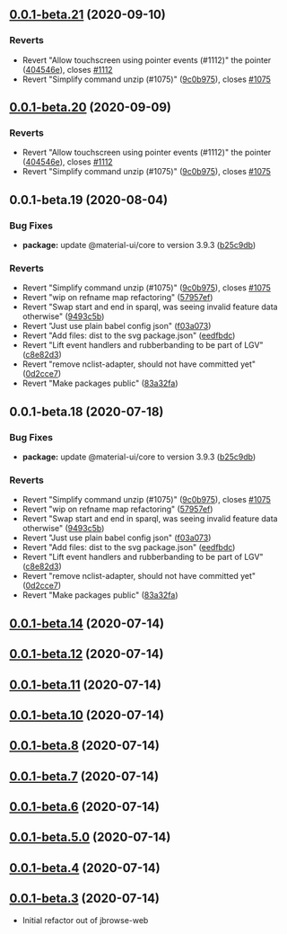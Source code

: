 ## [0.0.1-beta.21](https://github.com/GMOD/jbrowse-components/compare/v0.0.1-beta.14...v0.0.1-beta.21) (2020-09-10)

### Reverts

- Revert "Allow touchscreen using pointer events (#1112)" the pointer ([404546e](https://github.com/GMOD/jbrowse-components/commit/404546e5a1c71510a90a777957d32cd2c8f71ed1)), closes [#1112](https://github.com/GMOD/jbrowse-components/issues/1112)
- Revert "Simplify command unzip (#1075)" ([9c0b975](https://github.com/GMOD/jbrowse-components/commit/9c0b97504b7a423a9c356ac3ffffc2754224c65a)), closes [#1075](https://github.com/GMOD/jbrowse-components/issues/1075)

## [0.0.1-beta.20](https://github.com/GMOD/jbrowse-components/compare/v0.0.1-beta.14...v0.0.1-beta.20) (2020-09-09)

### Reverts

- Revert "Allow touchscreen using pointer events (#1112)" the pointer ([404546e](https://github.com/GMOD/jbrowse-components/commit/404546e5a1c71510a90a777957d32cd2c8f71ed1)), closes [#1112](https://github.com/GMOD/jbrowse-components/issues/1112)
- Revert "Simplify command unzip (#1075)" ([9c0b975](https://github.com/GMOD/jbrowse-components/commit/9c0b97504b7a423a9c356ac3ffffc2754224c65a)), closes [#1075](https://github.com/GMOD/jbrowse-components/issues/1075)

## 0.0.1-beta.19 (2020-08-04)

### Bug Fixes

- **package:** update @material-ui/core to version 3.9.3 ([b25c9db](https://github.com/GMOD/jbrowse-components/commit/b25c9db41971f136c9c176e23268b5659bdfabf8))

### Reverts

- Revert "Simplify command unzip (#1075)" ([9c0b975](https://github.com/GMOD/jbrowse-components/commit/9c0b97504b7a423a9c356ac3ffffc2754224c65a)), closes [#1075](https://github.com/GMOD/jbrowse-components/issues/1075)
- Revert "wip on refname map refactoring" ([57957ef](https://github.com/GMOD/jbrowse-components/commit/57957ef95e1e72b439dad2f74820e9fe643f457f))
- Revert "Swap start and end in sparql, was seeing invalid feature data otherwise" ([9493c5b](https://github.com/GMOD/jbrowse-components/commit/9493c5b2e7e1bc20fc6a185217a7dfc7ca1faff4))
- Revert "Just use plain babel config json" ([f03a073](https://github.com/GMOD/jbrowse-components/commit/f03a0732f92177bb625fc95c6d314f3b3e2e5e97))
- Revert "Add files: dist to the svg package.json" ([eedfbdc](https://github.com/GMOD/jbrowse-components/commit/eedfbdce555e41238b146e88b9fcc3d50d097197))
- Revert "Lift event handlers and rubberbanding to be part of LGV" ([c8e82d3](https://github.com/GMOD/jbrowse-components/commit/c8e82d3cc18b1bf052630b38fc30926893902da0))
- Revert "remove nclist-adapter, should not have committed yet" ([0d2cce7](https://github.com/GMOD/jbrowse-components/commit/0d2cce7fad39ba664f8529ee44b368da1a593e7b))
- Revert "Make packages public" ([83a32fa](https://github.com/GMOD/jbrowse-components/commit/83a32fa9951f2865f7a0d2147ed88ff010ce742b))

## 0.0.1-beta.18 (2020-07-18)

### Bug Fixes

- **package:** update @material-ui/core to version 3.9.3 ([b25c9db](https://github.com/GMOD/jbrowse-components/commit/b25c9db41971f136c9c176e23268b5659bdfabf8))

### Reverts

- Revert "Simplify command unzip (#1075)" ([9c0b975](https://github.com/GMOD/jbrowse-components/commit/9c0b97504b7a423a9c356ac3ffffc2754224c65a)), closes [#1075](https://github.com/GMOD/jbrowse-components/issues/1075)
- Revert "wip on refname map refactoring" ([57957ef](https://github.com/GMOD/jbrowse-components/commit/57957ef95e1e72b439dad2f74820e9fe643f457f))
- Revert "Swap start and end in sparql, was seeing invalid feature data otherwise" ([9493c5b](https://github.com/GMOD/jbrowse-components/commit/9493c5b2e7e1bc20fc6a185217a7dfc7ca1faff4))
- Revert "Just use plain babel config json" ([f03a073](https://github.com/GMOD/jbrowse-components/commit/f03a0732f92177bb625fc95c6d314f3b3e2e5e97))
- Revert "Add files: dist to the svg package.json" ([eedfbdc](https://github.com/GMOD/jbrowse-components/commit/eedfbdce555e41238b146e88b9fcc3d50d097197))
- Revert "Lift event handlers and rubberbanding to be part of LGV" ([c8e82d3](https://github.com/GMOD/jbrowse-components/commit/c8e82d3cc18b1bf052630b38fc30926893902da0))
- Revert "remove nclist-adapter, should not have committed yet" ([0d2cce7](https://github.com/GMOD/jbrowse-components/commit/0d2cce7fad39ba664f8529ee44b368da1a593e7b))
- Revert "Make packages public" ([83a32fa](https://github.com/GMOD/jbrowse-components/commit/83a32fa9951f2865f7a0d2147ed88ff010ce742b))

<a name="0.0.1-beta.14"></a>

## [0.0.1-beta.14](https://github.com/GMOD/jbrowse-components/compare/v0.0.1-beta.13...v0.0.1-beta.14) (2020-07-14)

<a name="0.0.1-beta.12"></a>

## [0.0.1-beta.12](https://github.com/GMOD/jbrowse-components/compare/v0.0.1-beta.10...v0.0.1-beta.12) (2020-07-14)

<a name="0.0.1-beta.11"></a>

## [0.0.1-beta.11](https://github.com/GMOD/jbrowse-components/compare/v0.0.1-beta.10...v0.0.1-beta.11) (2020-07-14)

## [0.0.1-beta.10](https://github.com/GMOD/jbrowse-components/compare/0.0.1-alpha...0.0.1-beta.10) (2020-07-14)

## [0.0.1-beta.8](https://github.com/GMOD/jbrowse-components/compare/v0.0.1-beta.7...v0.0.1-beta.8) (2020-07-14)

## [0.0.1-beta.7](https://github.com/GMOD/jbrowse-components/compare/v0.0.1-beta.6...v0.0.1-beta.7) (2020-07-14)

## [0.0.1-beta.6](https://github.com/GMOD/jbrowse-components/compare/v0.0.1-beta.5.0...v0.0.1-beta.6) (2020-07-14)

## [0.0.1-beta.5.0](https://github.com/GMOD/jbrowse-components/compare/v0.0.1-beta.4...v0.0.1-beta.5.0) (2020-07-14)

<a name="0.0.1-beta.4"></a>

## [0.0.1-beta.4](https://github.com/GMOD/jbrowse-components/compare/0.0.1-alpha...0.0.1-beta.4) (2020-07-14)

<a name="0.0.1-beta.3"></a>

## [0.0.1-beta.3](https://github.com/GMOD/jbrowse-components/compare/0.0.1-alpha...0.0.1-beta.3) (2020-07-14)

- Initial refactor out of jbrowse-web
